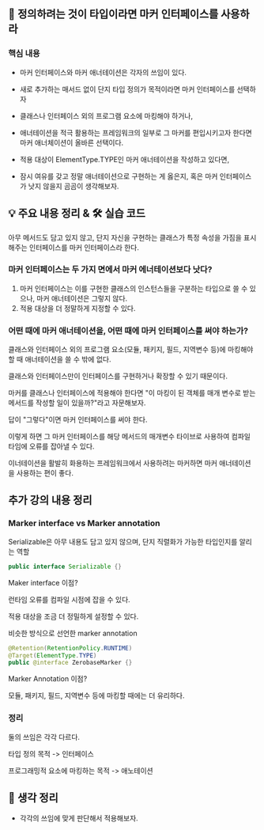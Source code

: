 ## 📖 정의하려는 것이 타입이라면 마커 인터페이스를 사용하라

### 핵심 내용

- 마커 인터페이스와 마커 애너테이션은 각자의 쓰임이 있다.

- 새로 추가하는 매서드 없이 단지 타입 정의가 목적이라면 마커 인터페이스를 선택하자

- 클래스나 인터페이스 외의 프로그램 요소에 마킹해야 하거나, 

- 애너테이션을 적극 활용하는 프레임워크의 일부로 그 마커를 편입시키고자 한다면 마커 애너체이션이 올바른 선택이다.

- 적용 대상이 ElementType.TYPE인 마커 애너테이션을 작성하고 있다면,

- 잠시 여유를 갖고 정말 애너테이션으로 구현하는 게 옳은지, 혹은 마커 인터페이스가 낫지 않을지 곰곰이 생각해보자.

## 💡 주요 내용 정리 & 🛠️ 실습 코드

아무 메서드도 담고 있지 않고, 단지 자신을 구현하는 클래스가 특정 속성을 가짐을 표시해주는 인터페이스를 마커 인터페이스라 한다.

### 마커 인터페이스는 두 가지 면에서 마커 에너테이션보다 낫다?

1. 마커 인터페이스는 이를 구현한 클래스의 인스턴스들을 구분하는 타입으로 쓸 수 있으나, 마커 애너테이션은 그렇지 않다.
2. 적용 대상을 더 정말하게 지정할 수 있다.

### 어떤 때에 마커 애너테이션을, 어떤 때에 마커 인터페이스를 써야 하는가?

클래스와 인터페이스 외의 프로그램 요소(모듈, 패키지, 필드, 지역변수 등)에 마킹해야 할 때 애너테이션을 쓸 수 밖에 없다.

클래스와 인터페이스만이 인터페이스를 구현하거나 확장할 수 있기 때문이다.

마커를 클래스나 인터페이스에 적용해야 한다면 "이 마킹이 된 객체를 매개 변수로 받는 메서드를 작성할 일이 있을까?"라고 자문해보자.

답이 "그렇다"이면 마커 인터페이스를 써야 한다.

이렇게 하면 그 마커 인터페이스를 해당 메서드의 매개변수 타이브로 사용하여 컴파일 타임에 오류를 잡아낼 수 있다.

이너테이션을 활발히 화용하는 프레임워크에서 사용하려는 마커하면 마커 애너테이션을 사용하는 편이 좋다.


## 추가 강의 내용 정리

### Marker interface vs Marker annotation

Serializable은 아무 내용도 담고 있지 않으며, 단지 직렬화가 가능한 타입인지를 알리는 역할
```java
public interface Serializable {}
```
Maker interface 이점?

런타임 오류를 컴파일 시점에 잡을 수 있다.

적용 대상을 조금 더 정밀하게 설정할 수 있다.

비슷한 방식으로 선언한 marker annotation
```java
@Retention(RetentionPolicy.RUNTIME)
@Target(ElementType.TYPE)
public @interface ZerobaseMarker {}
```

Marker Annotation 이점?

모듈, 패키지, 필드, 지역변수 등에 마킹할 때에는 더 유리하다.

### 정리

둘의 쓰임은 각각 다르다.

타입 정의 목적 -> 인터페이스

프로그래밍적 요소에 마킹하는 목적 -> 애노테이션

## 🤔 생각 정리
- 각각의 쓰임에 맞게 판단해서 적용해보자.

